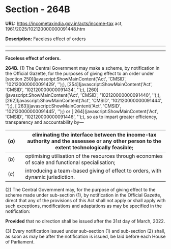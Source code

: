 # Section - 264B

**URL:** https://incometaxindia.gov.in/acts/income-tax act, 1961/2025/102120000000091448.htm

**Description:** Faceless effect of orders

---

****

**Faceless effect of orders.**

**264B.** (1) The Central Government may make a scheme, by notification in the Official Gazette, for the purposes of giving effect to an order under [section 250](javascript:ShowMainContent\('Act', 'CMSID', '102120000000091429', ''\);), [254](javascript:ShowMainContent\('Act', 'CMSID', '102120000000091434', ''\);), [260](javascript:ShowMainContent\('Act', 'CMSID', '102120000000091440', ''\);), [262](javascript:ShowMainContent\('Act', 'CMSID', '102120000000091444', ''\);), [ 263](javascript:ShowMainContent\('Act', 'CMSID', '102120000000091445', ''\);) or [ 264](javascript:ShowMainContent\('Act', 'CMSID', '102120000000091446', ''\);), so as to impart greater efficiency, transparency and accountability by—

(_a_) |  |  eliminating the interface between the income-tax authority and the assessee or any other person to the extent technologically feasible;  
---|---|---  
(_b_) |  |  optimising utilisation of the resources through economies of scale and functional specialisation;  
(_c_) |  |  introducing a team-based giving of effect to orders, with dynamic jurisdiction.  
  
(2) The Central Government may, for the purpose of giving effect to the scheme made under sub-section (1), by notification in the Official Gazette, direct that any of the provisions of this Act shall not apply or shall apply with such exceptions, modifications and adaptations as may be specified in the notification:

**Provided** that no direction shall be issued after the 31st day of March, 2022.

(3) Every notification issued under sub-section (1) and sub-section (2) shall, as soon as may be after the notification is issued, be laid before each House of Parliament.